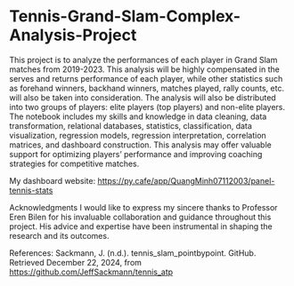 # Tennis-Grand-Slam-Complex-Analysis-Project
This project is to analyze the performances of each player in Grand Slam matches from 2019-2023. This analysis will be highly compensated in the serves and returns performance of each player, while other statistics such as forehand winners, backhand winners, matches played, rally counts, etc. will also be taken into consideration. The analysis will also be distributed into two groups of players: elite players (top players) and non-elite players. The notebook includes my skills and knowledge in data cleaning, data transformation, relational databases, statistics, classification, data visualization, regression models, regression interpretation, correlation matrices, and dashboard construction. This analysis may offer valuable support for optimizing players’ performance and improving coaching strategies for competitive matches.

My dashboard website: https://py.cafe/app/QuangMinh07112003/panel-tennis-stats

Acknowledgments
I would like to express my sincere thanks to Professor Eren Bilen for his invaluable collaboration and guidance throughout this project. His advice and expertise have been instrumental in shaping the research and its outcomes.

References: 
Sackmann, J. (n.d.). tennis_slam_pointbypoint. GitHub. Retrieved December 22, 2024, from https://github.com/JeffSackmann/tennis_atp
